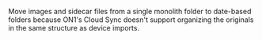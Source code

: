  Move images and sidecar files from a single monolith folder to date-based folders because ON1's Cloud Sync doesn't support organizing the originals in the same structure as device imports. 
